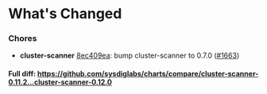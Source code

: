 # What's Changed

### Chores
- **cluster-scanner** [8ec409ea](https://github.com/sysdiglabs/charts/commit/8ec409eaf8942f4be315c4e814ef25cc3fe68fa6): bump cluster-scanner to 0.7.0 ([#1663](https://github.com/sysdiglabs/charts/issues/1663))
#### Full diff: https://github.com/sysdiglabs/charts/compare/cluster-scanner-0.11.2...cluster-scanner-0.12.0
